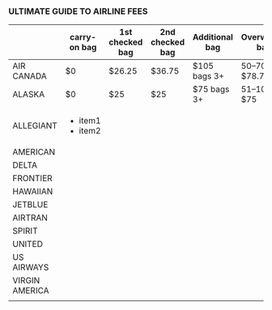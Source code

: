 ### ULTIMATE GUIDE TO AIRLINE FEES

|   |  carry-on bag | 1st checked bag  | 2nd checked bag  | Additional bag  | Overweight bag  | Oversized bags |
|---|---|---|---|---|---|---|
| AIR CANADA  | $0  | $26.25  | $36.75  | $105 bags 3+   | 50–70 lbs: $78.75   | 63–115 in: $78.75  |
| ALASKA      | $0  | $25     | $25     | $75 bags 3+    | 51–100 lbs: $75     | 63–115 in: $75     |
| ALLEGIANT   |  <ul><li>item1</li><li>item2</li></ul> |  |   |   |   |   |  | 
| AMERICAN  |   |   |   |   |   |   |
| DELTA  |   |   |   |   |   |   |
| FRONTIER  |   |   |   |   |   |   |
| HAWAIIAN  |   |   |   |   |   |   |
| JETBLUE   |   |   |   |   |   |   |
| AIRTRAN  |   |   |   |   |   |   |
| SPIRIT  |   |   |   |   |   |   |
| UNITED  |   |   |   |   |   |   |
| US AIRWAYS  |   |   |   |   |   |   |
| VIRGIN AMERICA  |   |   |   |   |   |   |
|   |   |   |   |   |   |   |
